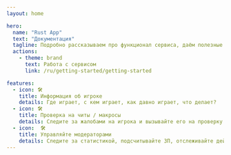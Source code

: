```yaml
---
layout: home

hero:
  name: "Rust App"
  text: "Документация"
  tagline: Подробно рассказываем про функционал сервиса, даём полезные советы
  actions:
    - theme: brand
      text: Работа с сервисом
      link: /ru/getting-started/getting-started

features:
  - icon: 🛠️
    title: Информация об игроке
    details: Где играет, с кем играет, как давно играет, что делает?
  - icon: 🛠️
    title: Проверка на читы / макросы
    details: Следите за жалобами на игрока и вызывайте его на проверку не заходя в игру
  - icon:  🛠️
    title: Управляйте модераторами
    details: Следите за статистикой, подсчитывайте ЗП, отслеживайте действия
---
```


<!--
## Команда разработчиков-->

<script setup>
  /**
   * 
import { VPTeamMembers } from 'vitepress/theme';
import { withBase, useData } from 'vitepress';

import hougan from './assets/founders/hougan.jpg';
import olkuts from './assets/founders/olkuts.jpg';
import xacku from './assets/founders/xacku.jpg';

const members = [
  {
    avatar: hougan,
    name: 'Hougan',
    title: 'CTO',
  },
  {
    avatar: olkuts,
    name: 'Olkuts',
    title: 'Software Engineer',
  },
  {
    avatar: xacku,
    name: 'Xacku',
    title: 'СEO',
  },
];

const shuffled = members
    .map(value => ({ value, sort: Math.random() }))
    .sort((a, b) => a.sort - b.sort)
    .map(({ value }) => value)
   */
</script>

<!--
<VPTeamMembers size="small" :members="shuffled" />-->